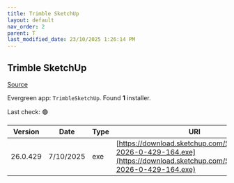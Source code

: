 ```yaml
---
title: Trimble SketchUp
layout: default
nav_order: 2
parent: T
last_modified_date: 23/10/2025 1:26:14 PM
---
```


## Trimble SketchUp

[Source](https://help.sketchup.com/en/sketchup/performing-silent-install-sketchup)

Evergreen app: `TrimbleSketchUp`. Found **1** installer.

Last check: 🟢

| Version  | Date      | Type | URI                                                                                                                            |
| -------- | --------- | ---- | ------------------------------------------------------------------------------------------------------------------------------ |
| 26.0.429 | 7/10/2025 | exe  | [https://download.sketchup.com/SketchUpFull-2026-0-429-164.exe](https://download.sketchup.com/SketchUpFull-2026-0-429-164.exe) |
